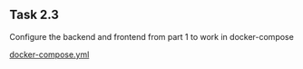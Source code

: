 ## Task 2.3  

Configure the backend and frontend from part 1 to work in docker-compose  

[docker-compose.yml](./2.3/docker-compose.yml)  

